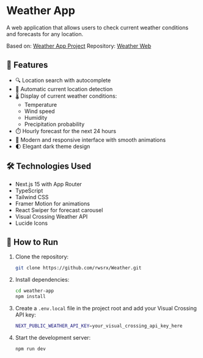 # Weather App

A web application that allows users to check current weather conditions and forecasts for any location.

Based on: [Weather App Project](https://roadmap.sh/projects/weather-app)
Repository: [Weather Web](https://github.com/rwsrx/Weather)

## 🌟 Features

- 🔍 Location search with autocomplete
- 📍 Automatic current location detection
- 🌡️ Display of current weather conditions:
  - Temperature
  - Wind speed
  - Humidity
  - Precipitation probability
- ⏱️ Hourly forecast for the next 24 hours
- 🎨 Modern and responsive interface with smooth animations
- 🌓 Elegant dark theme design

## 🛠️ Technologies Used

- Next.js 15 with App Router
- TypeScript
- Tailwind CSS
- Framer Motion for animations
- React Swiper for forecast carousel
- Visual Crossing Weather API
- Lucide Icons

## 🚀 How to Run

1. Clone the repository:
   ```bash
   git clone https://github.com/rwsrx/Weather.git
   ```

2. Install dependencies:
   ```bash
   cd weather-app
   npm install
   ```

3. Create a `.env.local` file in the project root and add your Visual Crossing API key:
   ```bash
   NEXT_PUBLIC_WEATHER_API_KEY=your_visual_crossing_api_key_here
   ```

4. Start the development server:
   ```bash
   npm run dev
   ```
